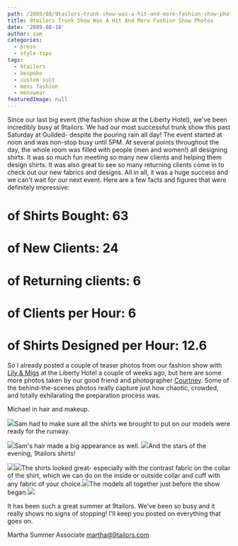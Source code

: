 ```yaml
---
path: /2009/08/9tailors-trunk-show-was-a-hit-and-more-fashion-show-photos/
title: 9tailors Trunk Show Was A Hit And More Fashion Show Photos
date: '2009-08-18'
author: sam
categories:
  - press
  - style-tips
tags:
  - 9tailors
  - bespoke
  - custom suit
  - mens fashion
  - menswear
featuredImage: null
---
```

Since our last big event (the fashion show at the Liberty Hotel), we've been incredibly busy at 9tailors. We had our most successful trunk show this past Saturday at Guilded- despite the pouring rain all day! The event started at noon and was non-stop busy until 5PM. At several points throughout the day, the whole room was filled with people (men and women!) all designing shirts. It was so much fun meeting so many new clients and helping them design shirts. It was also great to see so many returning clients come in to check out our new fabrics and designs. All in all, it was a huge success and we can't wait for our next event. Here are a few facts and figures that were definitely impressive:

# of Shirts Bought: 63
# of New Clients: 24
# of Returning clients: 6
# of Clients per Hour: 6
# of Shirts Designed per Hour: 12.6

So I already posted a couple of teaser photos from our fashion show with [Lily & Migs](http://www.lilyandmigs.com/lilyandmigs.com/Lily_%26_Migs_Clothing_Habit.html) at the Liberty Hotel a couple of weeks ago, but here are some more photos taken by our good friend and photographer [Courtney](http://www.lenscapproductions.com/index2.php). Some of the behind-the-scenes photos really capture just how chaotic, crowded, and totally exhilarating the preparation process was.

Michael in hair and makeup.

[![](http://1.bp.blogspot.com/_vD5aUw8ycQs/SpvKmJR3LMI/AAAAAAAAAD4/5CNjqTeFUpA/s320/IMG_1232_small.jpg)](http://1.bp.blogspot.com/_vD5aUw8ycQs/SpvKmJR3LMI/AAAAAAAAAD4/5CNjqTeFUpA/s1600-h/IMG_1232_small.jpg)Sam had to make sure all the shirts we brought to put on our models were ready for the runway.

[![](http://1.bp.blogspot.com/_vD5aUw8ycQs/SpvL13jwspI/AAAAAAAAAEo/dAhLHpkyqe4/s320/IMG_1289_small.jpg)](http://1.bp.blogspot.com/_vD5aUw8ycQs/SpvL13jwspI/AAAAAAAAAEo/dAhLHpkyqe4/s1600-h/IMG_1289_small.jpg)Sam's hair made a big appearance as well.
[![](http://3.bp.blogspot.com/_vD5aUw8ycQs/SpvNZlhjG4I/AAAAAAAAAFI/6wA1hMxDxMk/s320/IMG_1305_small.jpg)](http://3.bp.blogspot.com/_vD5aUw8ycQs/SpvNZlhjG4I/AAAAAAAAAFI/6wA1hMxDxMk/s1600-h/IMG_1305_small.jpg)And the stars of the evening, 9tailors shirts!

[![](http://3.bp.blogspot.com/_vD5aUw8ycQs/SpvLL7Bu5kI/AAAAAAAAAEY/vw5LdZSTRfk/s320/IMG_1388_small.jpg)](http://3.bp.blogspot.com/_vD5aUw8ycQs/SpvLL7Bu5kI/AAAAAAAAAEY/vw5LdZSTRfk/s1600-h/IMG_1388_small.jpg)[![](http://4.bp.blogspot.com/_vD5aUw8ycQs/SpvMEg5oUhI/AAAAAAAAAEw/-pg-fPFoKFw/s320/IMG_1415_small.jpg)](http://4.bp.blogspot.com/_vD5aUw8ycQs/SpvMEg5oUhI/AAAAAAAAAEw/-pg-fPFoKFw/s1600-h/IMG_1415_small.jpg)The shirts looked great- especially with the contrast fabric on the collar of the shirt, which we can do on the inside or outside collar and cuff with any fabric of your choice.[![](http://2.bp.blogspot.com/_vD5aUw8ycQs/SpvMJgRWjhI/AAAAAAAAAE4/18oh6FxDpBc/s320/IMG_1437_small.jpg)](http://2.bp.blogspot.com/_vD5aUw8ycQs/SpvMJgRWjhI/AAAAAAAAAE4/18oh6FxDpBc/s1600-h/IMG_1437_small.jpg)The models all together just before the show began.[![](http://2.bp.blogspot.com/_vD5aUw8ycQs/SpvS2kCal1I/AAAAAAAAAFY/b_TYhsORcrg/s320/IMG_1610_small.jpg)](http://2.bp.blogspot.com/_vD5aUw8ycQs/SpvS2kCal1I/AAAAAAAAAFY/b_TYhsORcrg/s1600-h/IMG_1610_small.jpg)

It has been such a great summer at 9tailors. We've been so busy and it really shows no signs of stopping! I'll keep you posted on everything that goes on.

Martha
Summer Associate
martha@9tailors.com